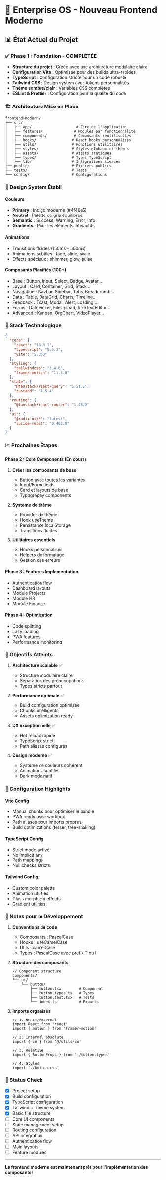 # 🚀 Enterprise OS - Nouveau Frontend Moderne

## 📊 État Actuel du Projet

### ✅ Phase 1 : Foundation - COMPLÉTÉE
- **Structure du projet** : Créée avec une architecture modulaire claire
- **Configuration Vite** : Optimisée pour des builds ultra-rapides
- **TypeScript** : Configuration stricte pour un code robuste
- **Tailwind CSS** : Design system avec tokens personnalisés
- **Thème sombre/clair** : Variables CSS complètes
- **ESLint & Prettier** : Configuration pour la qualité du code

### 🏗️ Architecture Mise en Place

```
frontend-modern/
├── src/
│   ├── app/                    # Core de l'application
│   ├── features/              # Modules par fonctionnalité
│   ├── components/            # Composants réutilisables
│   ├── hooks/                # React hooks personnalisés
│   ├── utils/                # Fonctions utilitaires
│   ├── styles/               # Styles globaux et thèmes
│   ├── assets/               # Assets statiques
│   ├── types/                # Types TypeScript
│   └── lib/                  # Intégrations tierces
├── public/                   # Fichiers publics
├── tests/                    # Tests
└── config/                   # Configurations
```

### 🎨 Design System Établi

#### Couleurs
- **Primary** : Indigo moderne (#4f46e5)
- **Neutral** : Palette de gris équilibrée
- **Semantic** : Success, Warning, Error, Info
- **Gradients** : Pour les éléments interactifs

#### Animations
- Transitions fluides (150ms - 500ms)
- Animations subtiles : fade, slide, scale
- Effects spéciaux : shimmer, glow, pulse

#### Composants Planifiés (100+)
- Base : Button, Input, Select, Badge, Avatar...
- Layout : Card, Container, Grid, Stack...
- Navigation : Navbar, Sidebar, Tabs, Breadcrumb...
- Data : Table, DataGrid, Charts, Timeline...
- Feedback : Toast, Modal, Alert, Loading...
- Forms : DatePicker, FileUpload, RichTextEditor...
- Advanced : Kanban, OrgChart, VideoPlayer...

### 🚀 Stack Technologique

```json
{
  "core": {
    "react": "18.3.1",
    "typescript": "5.5.3",
    "vite": "5.3.0"
  },
  "styling": {
    "tailwindcss": "3.4.0",
    "framer-motion": "11.3.0"
  },
  "state": {
    "@tanstack/react-query": "5.51.0",
    "zustand": "4.5.4"
  },
  "routing": {
    "@tanstack/react-router": "1.45.0"
  },
  "ui": {
    "@radix-ui/*": "latest",
    "lucide-react": "0.403.0"
  }
}
```

### 📈 Prochaines Étapes

#### Phase 2 : Core Components (En cours)
1. **Créer les composants de base**
   - Button avec toutes les variantes
   - Input/Form fields
   - Card et layouts de base
   - Typography components

2. **Système de thème**
   - Provider de thème
   - Hook useTheme
   - Persistance localStorage
   - Transitions fluides

3. **Utilitaires essentiels**
   - Hooks personnalisés
   - Helpers de formatage
   - Gestion des erreurs

#### Phase 3 : Features Implementation
- Authentication flow
- Dashboard layouts
- Module Projects
- Module HR
- Module Finance

#### Phase 4 : Optimization
- Code splitting
- Lazy loading
- PWA features
- Performance monitoring

### 🎯 Objectifs Atteints

1. **Architecture scalable** ✅
   - Structure modulaire claire
   - Séparation des préoccupations
   - Types stricts partout

2. **Performance optimale** ✅
   - Build configuration optimisée
   - Chunks intelligents
   - Assets optimization ready

3. **DX exceptionnelle** ✅
   - Hot reload rapide
   - TypeScript strict
   - Path aliases configurés

4. **Design moderne** ✅
   - Système de couleurs cohérent
   - Animations subtiles
   - Dark mode natif

### 🔧 Configuration Highlights

#### Vite Config
- Manual chunks pour optimiser le bundle
- PWA ready avec workbox
- Path aliases pour imports propres
- Build optimizations (terser, tree-shaking)

#### TypeScript Config
- Strict mode activé
- No implicit any
- Path mappings
- Null checks stricts

#### Tailwind Config
- Custom color palette
- Animation utilities
- Glass morphism effects
- Gradient utilities

### 📝 Notes pour le Développement

1. **Conventions de code**
   - Composants : PascalCase
   - Hooks : useCamelCase
   - Utils : camelCase
   - Types : PascalCase avec prefix T ou I

2. **Structure des composants**
   ```tsx
   // Component structure
   components/
   └── ui/
       └── button/
           ├── button.tsx        # Component
           ├── button.types.ts   # Types
           ├── button.test.tsx   # Tests
           └── index.ts          # Exports
   ```

3. **Imports organisés**
   ```tsx
   // 1. React/External
   import React from 'react'
   import { motion } from 'framer-motion'
   
   // 2. Internal absolute
   import { cn } from '@/utils/cn'
   
   // 3. Relative
   import { ButtonProps } from './button.types'
   
   // 4. Styles
   import './button.css'
   ```

### 🚦 Status Check

- [x] Project setup
- [x] Build configuration
- [x] TypeScript configuration
- [x] Tailwind + Theme system
- [x] Basic file structure
- [ ] Core UI components
- [ ] State management setup
- [ ] Routing configuration
- [ ] API integration
- [ ] Authentication flow
- [ ] Main layouts
- [ ] Feature modules

---

**Le frontend moderne est maintenant prêt pour l'implémentation des composants!**